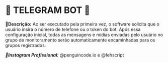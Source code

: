 # 💙 TELEGRAM BOT 💙

**🔸Descrição:** Ao ser executado pela primeira vez, o software solicita que o usuário insira o número de telefone ou o token do bot. Após essa configuração inicial, todas as mensagens e mídias enviadas pelo usuário no grupo de monitoramento serão automaticamente encaminhadas para os grupos registrados.

**_🔸Instagram Profissional:_** @penguincode.io e @fehscript
